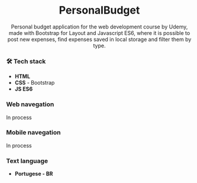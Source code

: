 <h1 align="center">
PersonalBudget</h1>

<p align="center"> 
Personal budget application for the web development course by Udemy, made with Bootstrap for Layout and Javascript ES6, where it is possible to post new expenses, find expenses saved in local storage and filter them by type.
</p>


### 🛠 Tech stack

- **HTML**
- **CSS** - Bootstrap
- **JS ES6**


### Web navegation
In process

### Mobile navegation
In process

### Text language
- **Portugese - BR**
